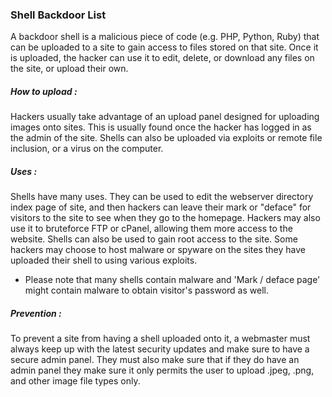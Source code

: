 ### Shell Backdoor List

A backdoor shell is a malicious piece of code (e.g. PHP, Python, Ruby) that can be uploaded to a site to gain access to files stored on that site. Once it is uploaded, the hacker can use it to edit, delete, or download any files on the site, or upload their own.

##### How to upload :

Hackers usually take advantage of an upload panel designed for uploading images onto sites. This is usually found once the hacker has logged in as the admin of the site. Shells can also be uploaded via exploits or remote file inclusion, or a virus on the computer.

##### Uses :

Shells have many uses. They can be used to edit the webserver directory index page of site, and then hackers can leave their mark or "deface" for visitors to the site to see when they go to the homepage. Hackers may also use it to bruteforce FTP or cPanel, allowing them more access to the website. Shells can also be used to gain root access to the site. Some hackers may choose to host malware or spyware on the sites they have uploaded their shell to using various exploits.

* Please note that many shells contain malware and 'Mark / deface page' might contain malware to obtain visitor's password as well.

##### Prevention :

To prevent a site from having a shell uploaded onto it, a webmaster must always keep up with the latest security updates and make sure to have a secure admin panel. They must also make sure that if they do have an admin panel they make sure it only permits the user to upload .jpeg, .png, and other image file types only.
